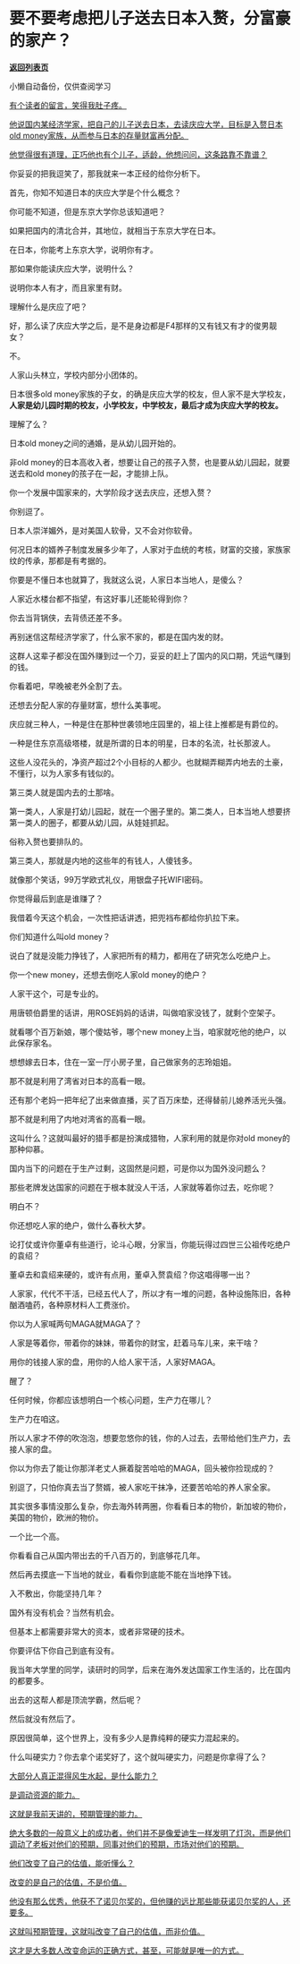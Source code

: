 # 要不要考虑把儿子送去日本入赘，分富豪的家产？

[**返回列表页**](/gzh/记忆承载)

小懒自动备份，仅供查阅学习

[有个读者的留言，笑得我肚子疼。](https://mp.weixin.qq.com/s?__biz=Mzg4MTg2MzU3Mg==&mid=2247484469&idx=1&sn=c24dbf899ba22c9b3276fedbbd96c3d8&scene=21#wechat_redirect)

[他说国内某经济学家，把自己的儿子送去日本，去读庆应大学，目标是入赘日本old money家族，从而参与日本的存量财富再分配。  
](https://mp.weixin.qq.com/s?__biz=Mzg4MTg2MzU3Mg==&mid=2247484469&idx=1&sn=c24dbf899ba22c9b3276fedbbd96c3d8&scene=21#wechat_redirect)

[他觉得很有道理，正巧他也有个儿子，适龄，他想问问，这条路靠不靠谱？](https://mp.weixin.qq.com/s?__biz=Mzg4MTg2MzU3Mg==&mid=2247484469&idx=1&sn=c24dbf899ba22c9b3276fedbbd96c3d8&scene=21#wechat_redirect)  

你妥妥的把我逗笑了，那我就来一本正经的给你分析下。  

首先，你知不知道日本的庆应大学是个什么概念？  

你可能不知道，但是东京大学你总该知道吧？

如果把国内的清北合并，其地位，就相当于东京大学在日本。  

在日本，你能考上东京大学，说明你有才。  

那如果你能读庆应大学，说明什么？

说明你本人有才，而且家里有财。  

理解什么是庆应了吧？  

好，那么读了庆应大学之后，是不是身边都是F4那样的又有钱又有才的俊男靓女？  

不。

人家山头林立，学校内部分小团体的。  

日本很多old
money家族的子女，的确是庆应大学的校友，但人家不是大学校友，**人家是幼儿园时期的校友，小学校友，中学校友，最后才成为庆应大学的校友。**  

理解了么？

日本old money之间的通婚，是从幼儿园开始的。

非old money的日本高收入者，想要让自己的孩子入赘，也是要从幼儿园起，就要送去和old money的孩子在一起，才能排上队。

你一个发展中国家来的，大学阶段才送去庆应，还想入赘？

你别逗了。  

日本人崇洋媚外，是对美国人软骨，又不会对你软骨。

何况日本的婿养子制度发展多少年了，人家对于血统的考核，财富的交接，家族家纹的传承，那都是有考据的。

你要是不懂日本也就算了，我就这么说，人家日本当地人，是傻么？  

人家近水楼台都不指望，有这好事儿还能轮得到你？  

你去当背锅侠，去背债还差不多。

再别迷信这帮经济学家了，什么家不家的，都是在国内发的财。  

这群人这辈子都没在国外赚到过一个刀，妥妥的赶上了国内的风口期，凭运气赚到的钱。  

你看着吧，早晚被老外全割了去。

还想去分配人家的存量财富，想什么美事呢。

庆应就三种人，一种是住在那种世袭领地庄园里的，祖上往上推都是有爵位的。

一种是住东京高级塔楼，就是所谓的日本的明星，日本的名流，社长那波人。  

这些人没花头的，净资产超过2个小目标的人都少。也就糊弄糊弄内地去的土豪，不懂行，以为人家多有钱似的。

第三类人就是国内去的土那啥。  

第一类人，人家是打幼儿园起，就在一个圈子里的。第二类人，日本当地人想要挤第一类人的圈子，都要从幼儿园，从娃娃抓起。

俗称入赘也要排队的。

第三类人，那就是内地的这些年的有钱人，人傻钱多。

就像那个笑话，99万学欧式礼仪，用银盘子托WIFI密码。  

你觉得最后到底是谁赚了？

我借着今天这个机会，一次性把话讲透，把兜裆布都给你扒拉下来。

你们知道什么叫old money？

说白了就是没能力挣钱了，人家把所有的精力，都用在了研究怎么吃绝户上。

你一个new money，还想去倒吃人家old money的绝户？  

人家干这个，可是专业的。  

用唐顿伯爵里的话讲，用ROSE妈妈的话讲，叫做咱家没钱了，就剩个空架子。  

就看哪个百万新娘，哪个傻姑爷，哪个new money上当，咱家就吃他的绝户，以此保存家名。

想想嫁去日本，住在一室一厅小房子里，自己做家务的志玲姐姐。

那不就是利用了湾省对日本的高看一眼。

还有那个老妈一把年纪了出来做直播，买了百万床垫，还得替前儿媳养活光头强。

那不就是利用了内地对湾省的高看一眼。

这叫什么？这就叫最好的猎手都是扮演成猎物，人家利用的就是你对old money的那种仰慕。

国内当下的问题在于生产过剩，这固然是问题，可是你以为国外没问题么？

那些老牌发达国家的问题在于根本就没人干活，人家就等着你过去，吃你呢？

明白不？  

你还想吃人家的绝户，做什么春秋大梦。

论打仗或许你董卓有些道行，论斗心眼，分家当，你能玩得过四世三公祖传吃绝户的袁绍？  

董卓去和袁绍来硬的，或许有点用，董卓入赘袁绍？你这唱得哪一出？

人家家，代代不干活，已经五代人了，所以才有一堆的问题，各种设施陈旧，各种酗酒嗑药，各种原材料人工费涨价。  

你以为人家喊两句MAGA就MAGA了？

人家是等着你，带着你的妹妹，带着你的财宝，赶着马车儿来，来干啥？  

用你的钱接人家的盘，用你的人给人家干活，人家好MAGA。

醒了？

任何时候，你都应该想明白一个核心问题，生产力在哪儿？  

生产力在咱这。

所以人家才不停的吹泡泡，想要忽悠你的钱，你的人过去，去带给他们生产力，去接人家的盘。

你以为你去了能让你那洋老丈人撅着腚苦哈哈的MAGA，回头被你捡现成的？

别逗了，只怕你真去当了赘婿，被人家吃干抹净，还要苦哈哈的养人家全家。

其实很多事情没那么复杂，你去海外转两圈，你看看日本的物价，新加坡的物价，美国的物价，欧洲的物价。

一个比一个高。

你看看自己从国内带出去的千八百万的，到底够花几年。

然后再去摸底一下当地的就业，看看你到底能不能在当地挣下钱。

入不敷出，你能坚持几年？

国外有没有机会？当然有机会。

但基本上都需要非常大的资本，或者非常硬的技术。

你要评估下你自己到底有没有。  

我当年大学里的同学，读研时的同学，后来在海外发达国家工作生活的，比在国内的都要多。  

出去的这帮人都是顶流学霸，然后呢？  

然后就没有然后了。  

原因很简单，这个世界上，没有多少人是靠纯粹的硬实力混起来的。  

什么叫硬实力？你去拿个诺奖好了，这个就叫硬实力，问题是你拿得了么？  

[大部分人真正混得风生水起，是什么能力？  
](https://mp.weixin.qq.com/s?__biz=MzkwMzQ1MzczOQ==&mid=2247484225&idx=1&sn=09da463d3f35fac98e19c7419a6611ee&scene=21#wechat_redirect)

[是调动资源的能力。](https://mp.weixin.qq.com/s?__biz=MzkwMzQ1MzczOQ==&mid=2247484225&idx=1&sn=09da463d3f35fac98e19c7419a6611ee&scene=21#wechat_redirect)

[这就是我前天讲的，预期管理的能力。  
](https://mp.weixin.qq.com/s?__biz=MzkwMzQ1MzczOQ==&mid=2247484225&idx=1&sn=09da463d3f35fac98e19c7419a6611ee&scene=21#wechat_redirect)

[绝大多数的一般意义上的成功者，他们并不是像爱迪生一样发明了灯泡，而是他们调动了老板对他们的预期，同事对他们的预期，市场对他们的预期。  
](https://mp.weixin.qq.com/s?__biz=MzkwMzQ1MzczOQ==&mid=2247484225&idx=1&sn=09da463d3f35fac98e19c7419a6611ee&scene=21#wechat_redirect)

[他们改变了自己的估值，能听懂么？  
](https://mp.weixin.qq.com/s?__biz=MzkwMzQ1MzczOQ==&mid=2247484225&idx=1&sn=09da463d3f35fac98e19c7419a6611ee&scene=21#wechat_redirect)

[改变的是自己的估值，不是价值。](https://mp.weixin.qq.com/s?__biz=MzkwMzQ1MzczOQ==&mid=2247484225&idx=1&sn=09da463d3f35fac98e19c7419a6611ee&scene=21#wechat_redirect)

[他没有那么优秀，他获不了诺贝尔奖的，但他赚的远比那些能获诺贝尔奖的人，还要多。  
](https://mp.weixin.qq.com/s?__biz=MzkwMzQ1MzczOQ==&mid=2247484225&idx=1&sn=09da463d3f35fac98e19c7419a6611ee&scene=21#wechat_redirect)

[这就叫预期管理，这就叫改变了自己的估值，而非价值。](https://mp.weixin.qq.com/s?__biz=MzkwMzQ1MzczOQ==&mid=2247484225&idx=1&sn=09da463d3f35fac98e19c7419a6611ee&scene=21#wechat_redirect)

[这才是大多数人改变命运的正确方式，甚至，可能就是唯一的方式。](https://mp.weixin.qq.com/s?__biz=MzkwMzQ1MzczOQ==&mid=2247484225&idx=1&sn=09da463d3f35fac98e19c7419a6611ee&scene=21#wechat_redirect)

